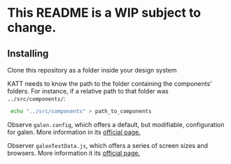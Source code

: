 # This README is a WIP subject to change.

## Installing

Clone this repository as a folder inside your design system

KATT needs to know the path to the folder containing the components' folders. For instance, if a relative path to that folder was `../src/components/`:

```bash
 echo "../src/components" > path_to_components 
```

Observe `galen.config`, which offers a default, but modifiable, configuration for galen. More information in its [official page.](http://galenframework.com/docs/getting-started-configuration/)

Observer `galenTestData.js`, which offers a series of screen sizes and browsers. More information it its [official page.](http://galenframework.com/docs/reference-javascript-tests-guide/#Reusingparameterizationelementtorunonlyonce)